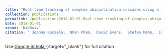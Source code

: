 ```yaml
---
title: "Real-time tracking of complex ubiquitination cascades using a fluorescent confocal on-bead assay"
collection: publications
permalink: /publication/2018-01-01-Real-time-tracking-of-complex-ubiquitination-cascades-using-a-fluorescent-confocal-on-bead-assay
date: 2018-01-01
venue: 'bioRxiv'
citation: ' Joanna Koszela,  Nhan Pham,  David Evans,  Stefan Mann,  Irene Perez-Pi,  Steven Shave,  Derek Ceccarelli,  Frank Sicheri,  Mike Tyers,  Manfred Auer, &quot;Real-time tracking of complex ubiquitination cascades using a fluorescent confocal on-bead assay.&quot; bioRxiv, 2018.'
---
```

Use [Google Scholar](https://scholar.google.com/scholar?q=Real+time+tracking+of+complex+ubiquitination+cascades+using+a+fluorescent+confocal+on+bead+assay){:target="_blank"} for full citation